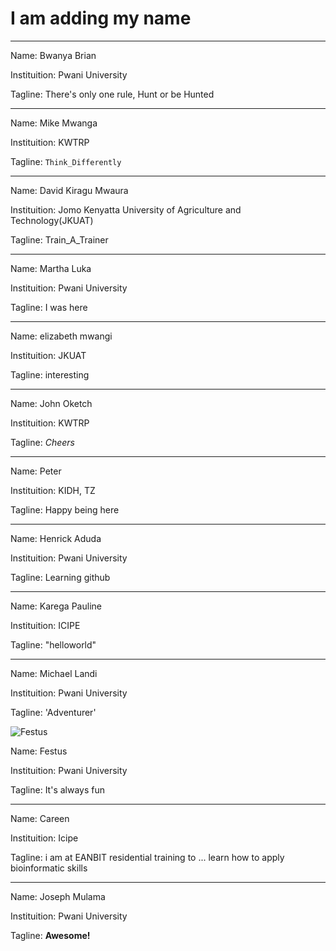 # I am adding my name
---
Name: Bwanya Brian

Instituition: Pwani University 

Tagline: There's only one rule, Hunt or be Hunted

---
Name: Mike Mwanga

Instituition: KWTRP

Tagline: `Think_Differently`

---
Name: David Kiragu Mwaura

Instituition: Jomo Kenyatta University of Agriculture and Technology(JKUAT)

Tagline: Train_A_Trainer

---
Name: Martha Luka

Instituition: Pwani University

Tagline: I was here

---
Name: elizabeth mwangi

Instituition: JKUAT

Tagline: interesting

---
Name: John Oketch 

Instituition: KWTRP

Tagline: *Cheers*

---
Name: Peter

Instituition: KIDH, TZ

Tagline: Happy being here

---
Name: Henrick Aduda

Instituition: Pwani University

Tagline: Learning github

---
Name: Karega Pauline

Instituition: ICIPE

Tagline: "helloworld"

---
Name: Michael Landi 

Instituition: Pwani University 

Tagline: 'Adventurer'

![Festus](https://ideal.kemri-wellcome.org/wp-content/uploads/2017/09/DSC_0107.jpg)

Name: Festus 

Instituition: Pwani University

Tagline: It's always fun

---
Name: Careen 

Instituition: Icipe 

Tagline: i am at EANBIT residential training  to ... learn  how to apply bioinformatic skills 

---
Name: Joseph Mulama 

Instituition: Pwani University 

Tagline: **Awesome!**

